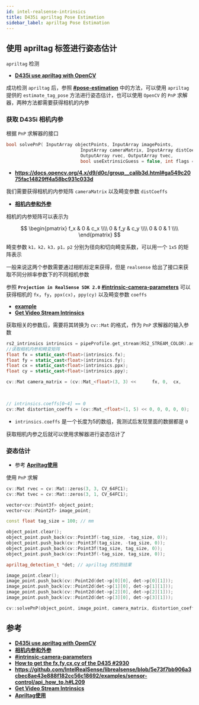 ```yaml
---
id: intel-realsense-intrinsics
title: D435i apriltag Pose Estimation
sidebar_label: apriltag Pose Estimation
---
```


## 使用 apriltag 标签进行姿态估计
`apriltag` 检测

- **[D435i use apriltag with OpenCV](https://sinnammanyo.cn/personal-site/docs/computer/cv/realsense/intel-realsense-apriltag)**

成功检测 `apriltag` 后，参照 **[#pose-estimation](https://github.com/AprilRobotics/apriltag/wiki/AprilTag-User-Guide#pose-estimation)** 中的方法，可以使用 `apriltag` 提供的 `estimate_tag_pose` 方法进行姿态估计，也可以使用 `OpenCV` 的 `PnP` 求解器，两种方法都需要获得相机的内参

### 获取 D435i 相机内参
根据 `PnP` 求解器的接口
``` cpp
bool solvePnP( InputArray objectPoints, InputArray imagePoints,
                            InputArray cameraMatrix, InputArray distCoeffs,
                            OutputArray rvec, OutputArray tvec,
                            bool useExtrinsicGuess = false, int flags = SOLVEPNP_ITERATIVE );
```
- **https://docs.opencv.org/4.x/d9/d0c/group__calib3d.html#ga549c2075fac14829ff4a58bc931c033d**

我们需要获得相机的内参矩阵 `cameraMatrix` 以及畸变参数 `distCoeffs`

- **[相机内参和外参](https://zhuanlan.zhihu.com/p/144307108)**

相机的内参矩阵可以表示为

$$
\begin{pmatrix}
    f_x & 0 & c_x \\\\
    0 & f_y & c_y \\\\
    0 & 0 & 1 \\\\
\end{pmatrix}
$$

畸变参数 `k1，k2，k3，p1，p2` 分别为径向和切向畸变系数，可以用一个 `1x5` 的矩阵表示

一般来说这两个参数需要通过相机标定来获得，但是 `realsense` 给出了接口来获取不同分辨率参数下的不同相机参数
 
参照 **`Projection in RealSense SDK 2.0`** **[#intrinsic-camera-parameters](https://github.com/IntelRealSense/librealsense/wiki/Projection-in-RealSense-SDK-2.0#intrinsic-camera-parameters)** 可以获得相机的 `fx`，`fy`，`ppx(cx)`，`ppy(cy)` 以及畸变参数 `coeffs`
- **[example](https://github.com/IntelRealSense/librealsense/blob/5e73f7bb906a3cbec8ae43e888f182cc56c18692/examples/sensor-control/api_how_to.h#L209)**
- **[Get Video Stream Intrinsics](https://github.com/IntelRealSense/librealsense/wiki/API-How-To#get-video-stream-intrinsics)**

获取相关的参数后，需要将其转换为 `cv::Mat` 的格式，作为 `PnP` 求解器的输入参数

``` cpp
rs2_intrinsics intrinsics = pipeProfile.get_stream(RS2_STREAM_COLOR).as<rs2::video_stream_profile>().get_intrinsics();
//读取相机内参和畸变矩阵
float fx = static_cast<float>(intrinsics.fx);
float fy = static_cast<float>(intrinsics.fy);
float cx = static_cast<float>(intrinsics.ppx);
float cy = static_cast<float>(intrinsics.ppy);

cv::Mat camera_matrix = (cv::Mat_<float>(3, 3) <<      fx, 0,  cx,
                                                                                                0,  fy, cy,
                                                                                                0,  0,  1);

// intrinsics.coeffs[0~4] == 0
cv::Mat distortion_coeffs = (cv::Mat_<float>(1, 5) << 0, 0, 0, 0, 0);
```
- `intrinsics.coeffs` 是一个长度为5的数组，我测试后发现里面的数据都是 `0`

获取相机内参之后就可以使用求解器进行姿态估计了

### 姿态估计
- 参考 **[Apriltag使用](https://blog.csdn.net/u010949023/article/details/116597057)**

使用 `PnP` 求解
``` cpp
cv::Mat rvec = cv::Mat::zeros(3, 3, CV_64FC1);
cv::Mat tvec = cv::Mat::zeros(3, 1, CV_64FC1);

vector<cv::Point3f> object_point;
vector<cv::Point2f> image_point;

const float tag_size = 100; // mm

object_point.clear();
object_point.push_back(cv::Point3f(-tag_size, -tag_size, 0));
object_point.push_back(cv::Point3f(tag_size, -tag_size, 0));
object_point.push_back(cv::Point3f(tag_size, tag_size, 0));
object_point.push_back(cv::Point3f(-tag_size, tag_size, 0));

apriltag_detection_t *det; // apriltag 的检测结果

image_point.clear();
image_point.push_back(cv::Point2d(det->p[0][0], det->p[0][1]));
image_point.push_back(cv::Point2d(det->p[1][0], det->p[1][1]));
image_point.push_back(cv::Point2d(det->p[2][0], det->p[2][1]));
image_point.push_back(cv::Point2d(det->p[3][0], det->p[3][1]));

cv::solvePnP(object_point, image_point, camera_matrix, distortion_coeffs, rvec, tvec, cv::SOLVEPNP_IPPE_SQUARE);
```

## 参考
- **[D435i use apriltag with OpenCV](https://sinnammanyo.cn/personal-site/docs/computer/cv/realsense/intel-realsense-apriltag)**
- **[相机内参和外参](https://zhuanlan.zhihu.com/p/144307108)**
- **[#intrinsic-camera-parameters](https://github.com/IntelRealSense/librealsense/wiki/Projection-in-RealSense-SDK-2.0#intrinsic-camera-parameters)**
- **[How to get the fx,fy,cx,cy of the D435 #2930](https://github.com/IntelRealSense/librealsense/issues/2930)**
- **https://github.com/IntelRealSense/librealsense/blob/5e73f7bb906a3cbec8ae43e888f182cc56c18692/examples/sensor-control/api_how_to.h#L209**
- **[Get Video Stream Intrinsics](https://github.com/IntelRealSense/librealsense/wiki/API-How-To#get-video-stream-intrinsics)**
- **[Apriltag使用](https://blog.csdn.net/u010949023/article/details/116597057)**


